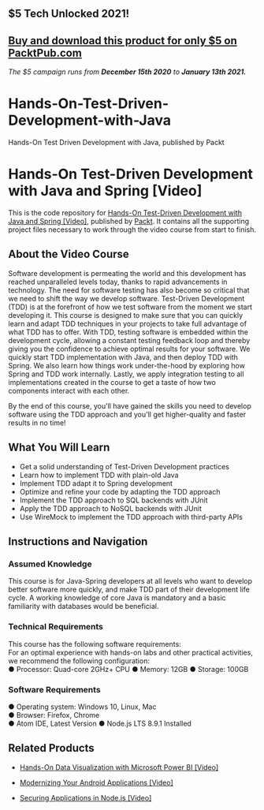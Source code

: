 ## $5 Tech Unlocked 2021!
[Buy and download this product for only $5 on PacktPub.com](https://www.packtpub.com/)
-----
*The $5 campaign         runs from __December 15th 2020__ to __January 13th 2021.__*

# Hands-On-Test-Driven-Development-with-Java
Hands-On Test Driven Development with Java, published by Packt
# Hands-On Test-Driven Development with Java and Spring [Video]
This is the code repository for [Hands-On Test-Driven Development with Java and Spring [Video]](https://www.packtpub.com/web-development/hands-on-test-driven-development-with-java-and-spring-video), published by [Packt](https://www.packtpub.com/?utm_source=github). It contains all the supporting project files necessary to work through the video course from start to finish.
## About the Video Course
Software development is permeating the world and this development has reached unparalleled levels today, thanks to rapid advancements in technology. The need for software testing has also become so critical that we need to shift the way we develop software. Test-Driven Development (TDD) is at the forefront of how we test software from the moment we start developing it. This course is designed to make sure that you can quickly learn and adapt TDD techniques in your projects to take full advantage of what TDD has to offer.
With TDD, testing software is embedded within the development cycle, allowing a constant testing feedback loop and thereby giving you the confidence to achieve optimal results for your software. We quickly start TDD implementation with Java, and then deploy TDD with Spring. We also learn how things work under-the-hood by exploring how Spring and TDD work internally. Lastly, we apply integration testing to all implementations created in the course to get a taste of how two components interact with each other.

By the end of this course, you'll have gained the skills you need to develop software using the TDD approach and you'll get higher-quality and faster results in no time!

<H2>What You Will Learn</H2>
<DIV class=book-info-will-learn-text>
<UL>
<LI> Get a solid understanding of Test-Driven Development practices
<LI> Learn how to implement TDD with plain-old Java
<LI> Implement TDD adapt it to Spring development
<LI> Optimize and refine your code by adapting the TDD approach
<LI> Implement the TDD approach to SQL backends with JUnit
<LI> Apply the TDD approach to NoSQL backends with JUnit
<LI> Use WireMock to implement the TDD approach with third-party APIs
</LI></UL></DIV>

## Instructions and Navigation
### Assumed Knowledge
This course is for Java-Spring developers at all levels who want to develop better software more quickly, and make TDD part of their development life cycle.
A working knowledge of core Java is mandatory and a basic familiarity with databases would be beneficial.
### Technical Requirements
This course has the following software requirements:<br/>
For an optimal experience with hands-on labs and other practical activities, we recommend the following configuration:</br>
●	Processor: Quad-core 2GHz+ CPU
●	Memory: 12GB
●	Storage: 100GB

### Software Requirements </br>
●	Operating system: Windows 10, Linux, Mac </br>
●	Browser: Firefox, Chrome </br>
●	Atom IDE, Latest Version
● Node.js LTS 8.9.1 Installed </br>


## Related Products
* [Hands-On Data Visualization with Microsoft Power BI [Video]](https://www.packtpub.com/big-data-and-business-intelligence/hands-data-visualization-microsoft-power-bi-video?utm_source=github&utm_medium=repository&utm_campaign=9781789805185)

* [Modernizing Your Android Applications [Video]](https://www.packtpub.com/application-development/modernizing-your-android-applications-video?utm_source=github&utm_medium=repository&utm_campaign=9781789950502)

* [Securing Applications in Node.js [Video]](https://www.packtpub.com/web-development/securing-applications-nodejs-video?utm_source=github&utm_medium=repository&utm_campaign=9781789136791) 
